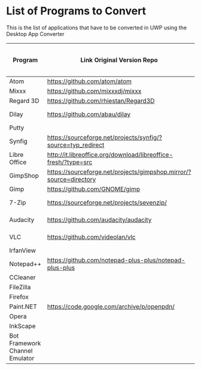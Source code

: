 # List of Programs to Convert
This is the list of applications that have to be converted in UWP using the Desktop App Converter

| Program | Link Original Version Repo | Link UWP Version Repo | License |Dial Support | Live Tiles Support | Notifications Support | Cortana Support | Management  |
|----------|-------------|------|--------|------|--------|--------|----|---|
| Atom | https://github.com/atom/atom | | MIT  | | | |||
| Mixxx | https://github.com/mixxxdj/mixxx |  | | | | |||
| Regard 3D | https://github.com/rhiestan/Regard3D |  | | | | |||
| Dilay| https://github.com/abau/dilay |  | GPL-3.0 | | | |||
| Putty |  |  |  | | | |||
| Synfig| https://sourceforge.net/projects/synfig/?source=typ_redirect |  |  | | | |||
| Libre Office | http://it.libreoffice.org/download/libreoffice-fresh/?type=src| |MPLv2 | | | | |||
| GimpShop |https://sourceforge.net/projects/gimpshop.mirror/?source=directory |  |  | | | |||
| Gimp|https://github.com/GNOME/gimp | | | | | | |||
| 7-Zip| https://sourceforge.net/projects/sevenzip/ | |GPL-2.0 | | | | |||
| Audacity|https://github.com/audacity/audacity | |GPL-2.0 | | | | |||
| VLC | https://github.com/videolan/vlc |  | GPL-2.0 | | | | ||
| IrfanView |  |  |  | | | | ||
| Notepad++ |  https://github.com/notepad-plus-plus/notepad-plus-plus |  | GPL-2.0 | | | | ||
| CCleaner |  |  |  | | | | ||
| FileZilla |  |  |  | | | | ||
| Firefox |  |  |  | | | | ||
| Paint.NET |https://code.google.com/archive/p/openpdn/  |  |  | | | | ||
| Opera |  |  |  | | | | ||
| InkScape |  |  |  | | | | ||
| Bot Framework Channel Emulator |  |  |  | | | | ||



